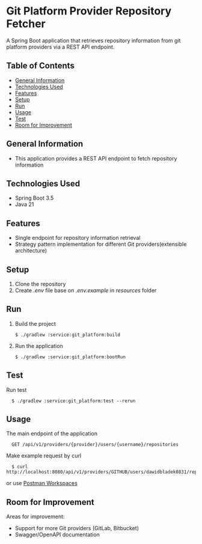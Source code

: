 # Git Platform Provider Repository Fetcher
A Spring Boot application that retrieves repository information from git platform providers via a REST API endpoint.

## Table of Contents
* [General Information](#general-information)
* [Technologies Used](#technologies-used)
* [Features](#features)
* [Setup](#setup)
* [Run](#run)
* [Usage](#usage)
* [Test](#test)
* [Room for Improvement](#room-for-improvement)

## General Information
- This application provides a REST API endpoint to fetch repository information

## Technologies Used
- Spring Boot 3.5
- Java 21

## Features
- Single endpoint for repository information retrieval
- Strategy pattern implementation for different Git providers(extensible architecture)

## Setup
1. Clone the repository
2. Create _.env_ file base on _.env.example_ in _resources_ folder

## Run
1. Build the project
    
       $ ./gradlew :service:git_platform:build

2. Run the application

       $ ./gradlew :service:git_platform:bootRun

## Test
Run test
      
      $ ./gradlew :service:git_platform:test --rerun

## Usage
The main endpoint of the application
   
      GET /api/v1/providers/{provider}/users/{username}/repositories
   
Make example request by curl

      $ curl http://localhost:8080/api/v1/providers/GITHUB/users/dawidbladek0831/repositories

or use [Postman Workspaces](https://www.postman.com/dawidbladek0831/p3/overview)


## Room for Improvement
Areas for improvement:
- Support for more Git providers (GitLab, Bitbucket)
- Swagger/OpenAPI documentation
